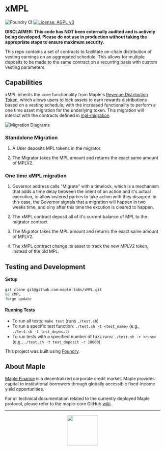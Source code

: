 # xMPL

![Foundry CI](https://github.com/maple-labs/loan/actions/workflows/push-to-main.yml/badge.svg) [![License: AGPL v3](https://img.shields.io/badge/License-AGPL%20v3-blue.svg)](https://www.gnu.org/licenses/agpl-3.0)

**DISCLAIMER: This code has NOT been externally audited and is actively being developed. Please do not use in production without taking the appropriate steps to ensure maximum security.**

This repo contains a set of contracts to facilitate on-chain distribution of vesting earnings on an aggregated schedule. This allows for multiple deposits to be made to the same contract on a recurring basis with custom vesting parameters.

## Capabilities

xMPL inherits the core functionality from Maple's [Revenue Distribution Token](https://github.com/maple-labs/revenue-distribution-token), which allows users to lock assets to earn rewards distributions based on a vesting schedule, with the increased functionality to perform a one time asset migration for the underlying token. This migration will interact with the contracts defined in [mpl-migration](https://github.com/maple-labs/mpl-migration).


![Migration Diagrams](https://user-images.githubusercontent.com/16119563/156451625-aaf01596-4cb2-4eff-8e0f-380897592afa.svg)

### Standalone Migration
1. A User deposits MPL tokens in the migrator. 

2. The Migrator takes the MPL amount and returns the exact same amount of MPLV2.

### One time xMPL migration
1. Governor address calls "Migrate"  with a timelock, which is a mechanism that adds a time delay between the intent of an action and it's actual execution, to allow instered parties to take action with they disagree. In this case, the Governor signals that a migration will happen in two weeks time, and olny after this time the excution is cleared to happen.

2. The xMPL contract deposit all of it's current balance of MPL to the migrator contract

3. The Migrator takes the MPL amount and returns the exact same amount of MPLV2.

4. The xMPL contract change its asset to track the new MPLV2 token, instead of the old MPL.

## Testing and Development
#### Setup
```sh
git clone git@github.com:maple-labs/xMPL.git
cd xMPL
forge update
```
#### Running Tests
- To run all tests: `make test` (runs `./test.sh`)
- To run a specific test function: `./test.sh -t <test_name>` (e.g., `./test.sh -t test_deposit`)
- To run tests with a specified number of fuzz runs: `./test.sh -r <runs>` (e.g., `./test.sh -t test_deposit -r 10000`)

This project was built using [Foundry](https://github.com/gakonst/Foundry).

## About Maple
[Maple Finance](https://maple.finance) is a decentralized corporate credit market. Maple provides capital to institutional borrowers through globally accessible fixed-income yield opportunities.

For all technical documentation related to the currently deployed Maple protocol, please refer to the maple-core GitHub [wiki](https://github.com/maple-labs/maple-core/wiki).

---

<p align="center">
  <img src="https://user-images.githubusercontent.com/44272939/116272804-33e78d00-a74f-11eb-97ab-77b7e13dc663.png" height="100" />
</p>
